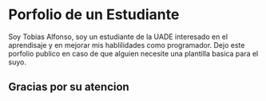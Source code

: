 # Porfolio de un Estudiante
Soy Tobias Alfonso, soy un estudiante de la UADE interesado en el aprendisaje y en mejorar mis hablilidades como programador.
Dejo este porfolio publico en caso de que alguien necesite una plantilla basica para el suyo.
## Gracias por su atencion
